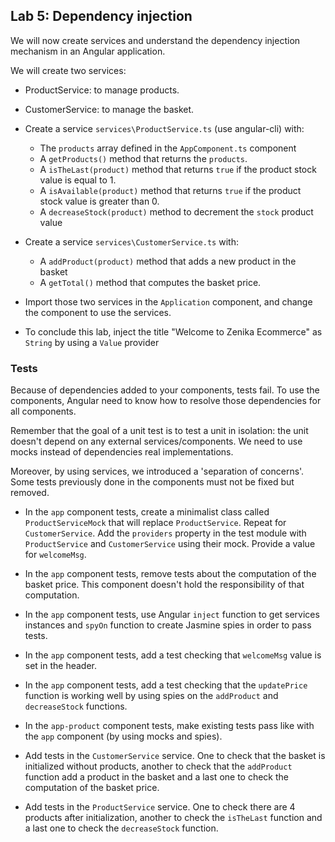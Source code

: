 ## Lab 5: Dependency injection

We will now create services and understand the dependency injection mechanism in an Angular application.

We will create two services:

- ProductService: to manage products.
- CustomerService: to manage the basket.

- Create a service `services\ProductService.ts` (use angular-cli) with:
	- The `products` array defined in the `AppComponent.ts` component
	- A `getProducts()` method that returns the `products`.
	- A `isTheLast(product)` method that returns `true` if the product stock value is equal to 1.
	- A `isAvailable(product)` method that returns `true` if the product stock value is greater than 0.
	- A `decreaseStock(product)` method to decrement the `stock` product value

- Create a service `services\CustomerService.ts` with:
	- A `addProduct(product)` method that adds a new product in the basket
	- A `getTotal()` method that computes the basket price.

- Import those two services in the `Application` component, and change the component to use the services.

- To conclude this lab, inject the title "Welcome to Zenika Ecommerce" as `String` by using a `Value` provider

### Tests

Because of dependencies added to your components, tests fail. To use the components, Angular need to know how to resolve those dependencies for all components.

Remember that the goal of a unit test is to test a unit in isolation: the unit doesn't depend on any external services/components. We need to use mocks instead of dependencies real implementations.

Moreover, by using services, we introduced a 'separation of concerns'. Some tests previously done in the components must not be fixed but removed.

- In the `app` component tests, create a minimalist class called `ProductServiceMock` that will replace `ProductService`. Repeat for `CustomerService`. Add the `providers` property in the test module with `ProductService` and `CustomerService` using their mock. Provide a value for `welcomeMsg`.

- In the `app` component tests, remove tests about the computation of the basket price. This component doesn't hold the responsibility of that computation.

- In the `app` component tests, use Angular `inject` function to get services instances and `spyOn` function to create Jasmine spies in order to pass tests.

- In the `app` component tests, add a test checking that `welcomeMsg` value is set in the header.

- In the `app` component tests, add a test checking that the `updatePrice` function is working well by using spies on the `addProduct` and `decreaseStock` functions.

- In the `app-product` component tests, make existing tests pass like with the `app` component (by using mocks and spies).

- Add tests in the `CustomerService` service. One to check that the basket is initialized without products, another to check that the `addProduct` function add a product in the basket and a last one to check the computation of the basket price.

- Add tests in the `ProductService` service. One to check there are 4 products after initialization, another to check the `isTheLast` function and a last one to check the `decreaseStock` function.
